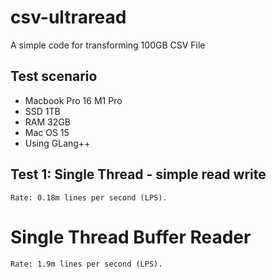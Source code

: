 # csv-ultraread
A simple code for transforming 100GB CSV File

## Test scenario
- Macbook Pro 16 M1 Pro
- SSD 1TB
- RAM 32GB
- Mac OS 15
- Using GLang++

## Test 1: Single Thread - simple read write
```Rate: 0.18m lines per second (LPS).```

# Single Thread Buffer Reader
```Rate: 1.9m lines per second (LPS).```
